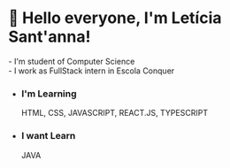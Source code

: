 <h1>👋 Hello everyone, I'm Letícia Sant'anna! </h1>
- I'm student of Computer Science <br>
- I work as FullStack intern in Escola Conquer<br>

- <h3> I'm Learning </h3> HTML, CSS, JAVASCRIPT, REACT.JS, TYPESCRIPT <br>
- <h3> I want Learn </h3> JAVA

